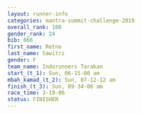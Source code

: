 ```yaml
---
layout: runner-info 
categories: mantra-summit-challenge-2019 
overall_rank: 100
gender_rank: 24
bib: 866
first_name: Retno
last_name: Sawitri
gender: F
team_name: Indorunners Tarakan
start_(t_1): Sun, 06-15-00 am
mbah_kamad_(t_2): Sun, 07-12-12 am
finish_(t_3): Sun, 09-34-06 am
race_time: 3-19-06
status: FINISHER
---
```

